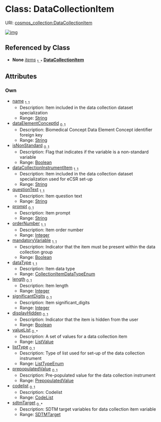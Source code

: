 
# Class: DataCollectionItem



URI: [cosmos_collection:DataCollectionItem](https://www.cdisc.org/cosmos/collection_v1.0DataCollectionItem)


[![img](https://yuml.me/diagram/nofunky;dir:TB/class/[SDTMTarget],[PrepopulatedValue],[ListValue],[SDTMTarget]<sdtmTarget%200..*-++[DataCollectionItem&#124;name:string;dataElementConceptId:string%20%3F;isNonStandard:boolean%20%3F;dataCollectionInstrumentItem:string;questionText:string;prompt:string%20%3F;orderNumber:integer;mandatoryVariable:boolean;dataType:CollectionItemDataTypeEnum;length:integer%20%3F;significantDigits:integer%20%3F;displayHidden:boolean%20%3F;listType:ListTypeEnum%20%3F],[CodeList]<codelist%200..1-++[DataCollectionItem],[PrepopulatedValue]<prepopulatedValue%200..1-++[DataCollectionItem],[ListValue]<valueList%200..*-++[DataCollectionItem],[DataCollectionGroup]++-%20items%201..*>[DataCollectionItem],[DataCollectionGroup],[CodeList])](https://yuml.me/diagram/nofunky;dir:TB/class/[SDTMTarget],[PrepopulatedValue],[ListValue],[SDTMTarget]<sdtmTarget%200..*-++[DataCollectionItem&#124;name:string;dataElementConceptId:string%20%3F;isNonStandard:boolean%20%3F;dataCollectionInstrumentItem:string;questionText:string;prompt:string%20%3F;orderNumber:integer;mandatoryVariable:boolean;dataType:CollectionItemDataTypeEnum;length:integer%20%3F;significantDigits:integer%20%3F;displayHidden:boolean%20%3F;listType:ListTypeEnum%20%3F],[CodeList]<codelist%200..1-++[DataCollectionItem],[PrepopulatedValue]<prepopulatedValue%200..1-++[DataCollectionItem],[ListValue]<valueList%200..*-++[DataCollectionItem],[DataCollectionGroup]++-%20items%201..*>[DataCollectionItem],[DataCollectionGroup],[CodeList])

## Referenced by Class

 *  **None** *[items](items.md)*  <sub>1..\*</sub>  **[DataCollectionItem](DataCollectionItem.md)**

## Attributes


### Own

 * [name](name.md)  <sub>1..1</sub>
     * Description: Item included in the data collection dataset specialization
     * Range: [String](types/String.md)
 * [dataElementConceptId](dataElementConceptId.md)  <sub>0..1</sub>
     * Description: Biomedical Concept Data Element Concept identifier foreign key
     * Range: [String](types/String.md)
 * [isNonStandard](isNonStandard.md)  <sub>0..1</sub>
     * Description: Flag that indicates if the variable is a non-standard variable
     * Range: [Boolean](types/Boolean.md)
 * [dataCollectionInstrumentItem](dataCollectionInstrumentItem.md)  <sub>1..1</sub>
     * Description: Item included in the data collection dataset specialization used for eCSR set-up
     * Range: [String](types/String.md)
 * [questionText](questionText.md)  <sub>1..1</sub>
     * Description: Item question text
     * Range: [String](types/String.md)
 * [prompt](prompt.md)  <sub>0..1</sub>
     * Description: Item prompt
     * Range: [String](types/String.md)
 * [orderNumber](orderNumber.md)  <sub>1..1</sub>
     * Description: Item order number
     * Range: [Integer](types/Integer.md)
 * [mandatoryVariable](mandatoryVariable.md)  <sub>1..1</sub>
     * Description: Indicator that the item must be present within the data collection group
     * Range: [Boolean](types/Boolean.md)
 * [dataType](dataType.md)  <sub>1..1</sub>
     * Description: Item data type
     * Range: [CollectionItemDataTypeEnum](CollectionItemDataTypeEnum.md)
 * [length](length.md)  <sub>0..1</sub>
     * Description: Item length
     * Range: [Integer](types/Integer.md)
 * [significantDigits](significantDigits.md)  <sub>0..1</sub>
     * Description: Item significant_digits
     * Range: [Integer](types/Integer.md)
 * [displayHidden](displayHidden.md)  <sub>0..1</sub>
     * Description: Indicator that the item is hidden from the user
     * Range: [Boolean](types/Boolean.md)
 * [valueList](valueList.md)  <sub>0..\*</sub>
     * Description: A set of values for a data collection item
     * Range: [ListValue](ListValue.md)
 * [listType](listType.md)  <sub>0..1</sub>
     * Description: Type of list used for set-up of the data collection instrument
     * Range: [ListTypeEnum](ListTypeEnum.md)
 * [prepopulatedValue](prepopulatedValue.md)  <sub>0..1</sub>
     * Description: Pre-populated value for the data collection instrument
     * Range: [PrepopulatedValue](PrepopulatedValue.md)
 * [codelist](codelist.md)  <sub>0..1</sub>
     * Description: Codelist
     * Range: [CodeList](CodeList.md)
 * [sdtmTarget](sdtmTarget.md)  <sub>0..\*</sub>
     * Description: SDTM target variables for data collection item variable
     * Range: [SDTMTarget](SDTMTarget.md)

